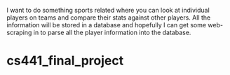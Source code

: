 I want to do something sports related where you can look at individual players
on teams and compare their stats against other players. All the information will be
stored in a database and hopefully I can get some web-scraping in to parse
all the player information into the database.
# cs441_final_project
